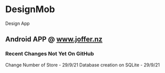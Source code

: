 # DesignMob
Design App

## Android APP @ www.joffer.nz

### Recent Changes Not Yet On GitHub

Change Number of Store - 29/9/21
Database creation on SQLite - 29/9/21
